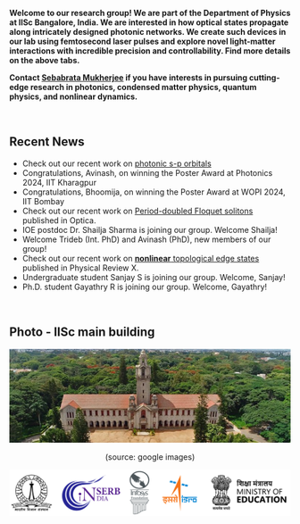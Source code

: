 **Welcome to our research group! We are part of the Department of Physics at IISc Bangalore, India. We are interested in how optical states propagate along intricately designed photonic networks. We create such devices in our lab using femtosecond laser pulses and explore novel light-matter interactions with incredible precision and controllability. Find more details on the above tabs.**

**Contact <a href="https://sebabrata-mukherjee.github.io/seba.html" target="_blank">Sebabrata Mukherjee</a> if you have interests in pursuing cutting-edge research in photonics, condensed matter physics, quantum physics, and nonlinear dynamics.** 


<br/>

## Recent News
- Check out our recent work on <a href="https://doi.org/10.1364/OL.546876" target="_blank"> photonic s-p orbitals </a> 
- Congratulations, Avinash, on winning the Poster Award at Photonics 2024, IIT Kharagpur
- Congratulations, Bhoomija, on winning the Poster Award at WOPI 2024, IIT Bombay
- Check out our recent work on <a href="https://doi.org/10.1364/OPTICA.494823" target="_blank">Period-doubled Floquet solitons </a> published in Optica.
- IOE postdoc Dr. Shailja Sharma is joining our group. Welcome Shailja!
- Welcome Trideb (Int. PhD) and Avinash (PhD), new members of our group!
- Check out our recent work on <a href="https://doi.org/10.1103/PhysRevX.11.041057" target="_blank">**nonlinear** topological edge states </a> published in Physical Review X.
- Undergraduate student Sanjay S is joining our group. Welcome, Sanjay!
- Ph.D. student Gayathry R is joining our group. Welcome, Gayathry!

<br/>

## Photo - IISc main building
<p align="center">
<img src="imageN/IIScBangalore.jpeg" width="670"/>
</p>

<p align="center">
(source: google images)
</p>



<p align="center">
<a href="https://iisc.ac.in/" target="_blank"><img src="imageN/Funding_logo/logo-all.png" width="800"/></a> 
</p>


<!---
<p align="center">
<a href="https://iisc.ac.in/" target="_blank"><img src="imageN/Funding_logo/IISc_Master_Seal_Black.jpg" width="90"/></a> 
<a href="https://iisc.ac.in/" target="_blank"><img src="imageN/Funding_logo/Infosys-logo.jpg" width="80"/></a> 
<a href="https://www.isro.gov.in/Space_Technology_Cells.html" target="_blank"><img  src="imageN/Funding_logo/isro-logo.jpg" width="120"/></a>
<a href="https://www.serbonline.in/SERB/HomePage" target="_blank"><img  src="imageN/Funding_logo/serb_logo2.png" width="115"/></a> 
<a href="https://www.education.gov.in/higher_education" target="_blank"><img  src="imageN/Funding_logo/MoE_India_logo.png" width="140"/></a> 
</p>
--->

